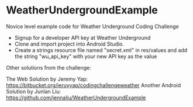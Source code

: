 WeatherUndergroundExample
=========================

Novice level example code for Weather Underground Coding Challenge

* Signup for a developer API key at Weather Underground
* Clone and import project into Android Studio.
* Create a strings resource file named "secret.xml" in res/values and add the string "wu_api_key" with your new API key as the value

Other solutions from the challenge:

The Web Solution by Jeremy Yap: https://bitbucket.org/jeruyyap/codingchallengeweather
Another Android Solution by Junlan Liu: https://github.com/jennaliu/WeatherUndergroundExample
